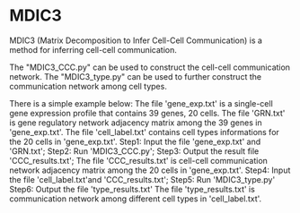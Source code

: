 # MDIC3
MDIC3 (Matrix Decomposition to Infer Cell-Cell Communication) is a method for inferring cell-cell communication.

The "MDIC3_CCC.py" can be used to construct the cell-cell communication network.
The "MDIC3_type.py" can be used to further construct the communication network among cell types.

There is a simple example below:
The file 'gene_exp.txt' is a single-cell gene expression profile that contains 39 genes, 20 cells.
The file 'GRN.txt' is gene regulatory network adjacency matrix among the 39 genes in 'gene_exp.txt'.
The file 'cell_label.txt' contains cell types informations for the 20 cells in 'gene_exp.txt'.
Step1: Input the file 'gene_exp.txt' and 'GRN.txt';
Step2: Run 'MDIC3_CCC.py';
Step3: Output the result file 'CCC_results.txt';
The file 'CCC_results.txt' is cell-cell communication network adjacency matrix among the 20 cells in 'gene_exp.txt'.
Step4: Input the file 'cell_label.txt'and 'CCC_results.txt';
Step5: Run 'MDIC3_type.py'
Step6: Output the file 'type_results.txt'
The file 'type_results.txt' is communication network among different cell types in 'cell_label.txt'.

